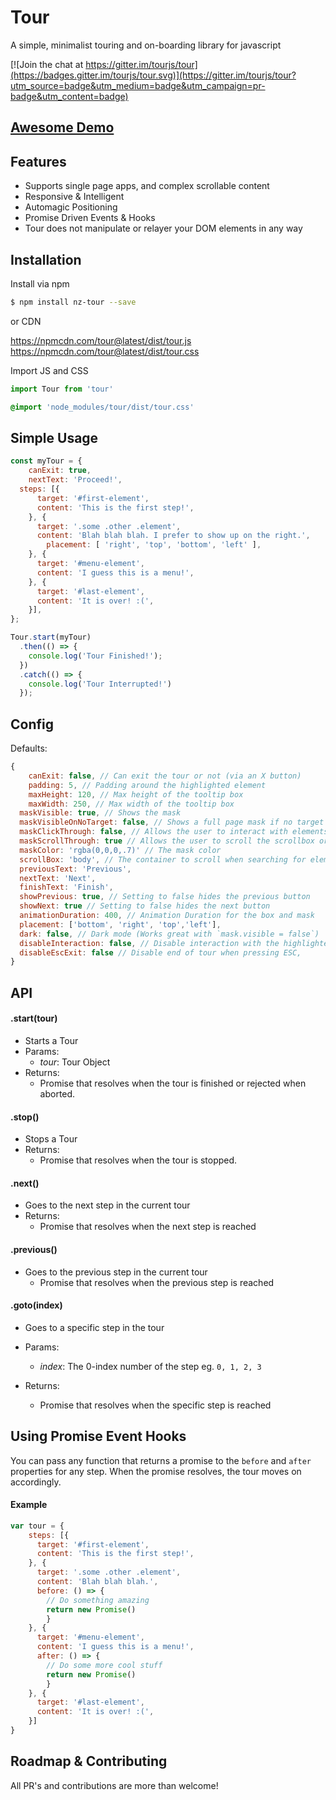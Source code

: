 # Tour

A simple, minimalist touring and on-boarding library for javascript

[![Join the chat at https://gitter.im/tourjs/tour](https://badges.gitter.im/tourjs/tour.svg)](https://gitter.im/tourjs/tour?utm_source=badge&utm_medium=badge&utm_campaign=pr-badge&utm_content=badge)

## [Awesome Demo](http://tourjs.github.io/tour)

## Features

* Supports single page apps, and complex scrollable content
*	Responsive & Intelligent
*	Automagic Positioning
*	Promise Driven Events & Hooks
*	Tour does not manipulate or relayer your DOM elements in any way

## Installation

Install via npm
```bash
$ npm install nz-tour --save
```
or CDN

https://npmcdn.com/tour@latest/dist/tour.js
https://npmcdn.com/tour@latest/dist/tour.css

Import JS and CSS
```javascript
import Tour from 'tour'
```
```css
@import 'node_modules/tour/dist/tour.css'
```



## Simple Usage

```javascript
const myTour = {
	canExit: true,
	nextText: 'Proceed!',
  steps: [{
	  target: '#first-element',
	  content: 'This is the first step!',
	}, {
	  target: '.some .other .element',
	  content: 'Blah blah blah. I prefer to show up on the right.',
		placement: [ 'right', 'top', 'bottom', 'left' ],
	}, {
	  target: '#menu-element',
	  content: 'I guess this is a menu!',
	}, {
	  target: '#last-element',
	  content: 'It is over! :(',
	}],
};

Tour.start(myTour)
  .then(() => {
    console.log('Tour Finished!');
  })
  .catch(() => {
    console.log('Tour Interrupted!')
  });

```

## Config

Defaults:
```javascript
{
	canExit: false, // Can exit the tour or not (via an X button)
	padding: 5, // Padding around the highlighted element
	maxHeight: 120, // Max height of the tooltip box
	maxWidth: 250, // Max width of the tooltip box
  maskVisible: true, // Shows the mask
  maskVisibleOnNoTarget: false, // Shows a full page mask if no target element has been specified
  maskClickThrough: false, // Allows the user to interact with elements beneath the mask
  maskScrollThrough: true // Allows the user to scroll the scrollbox or window through the mask
  maskColor: 'rgba(0,0,0,.7)' // The mask color
  scrollBox: 'body', // The container to scroll when searching for elements
  previousText: 'Previous',
  nextText: 'Next',
  finishText: 'Finish',
  showPrevious: true, // Setting to false hides the previous button
  showNext: true // Setting to false hides the next button
  animationDuration: 400, // Animation Duration for the box and mask
  placement: ['bottom', 'right', 'top','left'],
  dark: false, // Dark mode (Works great with `mask.visible = false`)
  disableInteraction: false, // Disable interaction with the highlighted elements
  disableEscExit: false // Disable end of tour when pressing ESC,
}
```

## API

#### .start(tour)
- Starts a Tour
- Params:
  *	*tour*: Tour Object
- Returns:
  *	Promise that resolves when the tour is finished or rejected when aborted.

#### .stop()
- Stops a Tour
- Returns:
  *	Promise that resolves when the tour is stopped.

#### .next()
- Goes to the next step in the current tour
- Returns:
  *	Promise that resolves when the next step is reached

#### .previous()
- Goes to the previous step in the current tour
  *	Promise that resolves when the previous step is reached

#### .goto(index)
- Goes to a specific step in the tour
- Params:
  *	*index*: The 0-index number of the step eg. `0, 1, 2, 3`

- Returns:
  *	Promise that resolves when the specific step is reached


## Using Promise Event Hooks
You can pass any function that returns a promise to the `before` and `after` properties for any step.  When the promise resolves, the tour moves on accordingly.

#### Example
```javascript
var tour = {
	steps: [{
      target: '#first-element',
      content: 'This is the first step!',
    }, {
      target: '.some .other .element',
      content: 'Blah blah blah.',
      before: () => {
      	// Do something amazing
      	return new Promise()
    	}
    }, {
      target: '#menu-element',
      content: 'I guess this is a menu!',
      after: () => {
      	// Do some more cool stuff
      	return new Promise()
    	}
    }, {
      target: '#last-element',
      content: 'It is over! :(',
    }]
}
```


## Roadmap & Contributing

All PR's and contributions are more than welcome!
